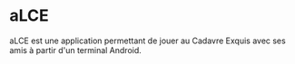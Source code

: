 aLCE
====

aLCE est une application permettant de jouer au Cadavre Exquis avec ses amis à partir d'un terminal Android.
